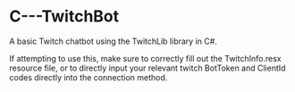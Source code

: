 # C---TwitchBot
A basic Twitch chatbot using the TwitchLib library in C#.

If attempting to use this, make sure to correctly fill out the TwitchInfo.resx resource file, or to directly input your relevant twitch BotToken and ClientId codes directly into the connection method.
